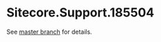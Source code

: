 # Sitecore.Support.185504

See [master branch](https://github.com/sitecoresupport/Sitecore.Support.185504) for details.